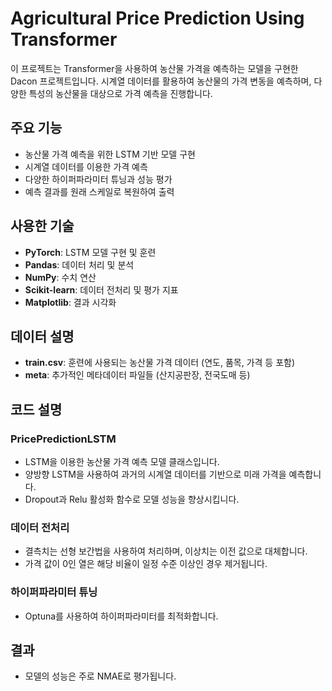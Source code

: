 # Agricultural Price Prediction Using Transformer

이 프로젝트는 Transformer을 사용하여 농산물 가격을 예측하는 모델을 구현한 Dacon 프로젝트입니다. 시계열 데이터를 활용하여 농산물의 가격 변동을 예측하며, 다양한 특성의 농산물을 대상으로 가격 예측을 진행합니다.

## 주요 기능

- 농산물 가격 예측을 위한 LSTM 기반 모델 구현
- 시계열 데이터를 이용한 가격 예측
- 다양한 하이퍼파라미터 튜닝과 성능 평가
- 예측 결과를 원래 스케일로 복원하여 출력

## 사용한 기술

- **PyTorch**: LSTM 모델 구현 및 훈련
- **Pandas**: 데이터 처리 및 분석
- **NumPy**: 수치 연산
- **Scikit-learn**: 데이터 전처리 및 평가 지표
- **Matplotlib**: 결과 시각화

## 데이터 설명

- **train.csv**: 훈련에 사용되는 농산물 가격 데이터 (연도, 품목, 가격 등 포함)
- **meta**: 추가적인 메타데이터 파일들 (산지공판장, 전국도매 등)

## 코드 설명

### PricePredictionLSTM

- LSTM을 이용한 농산물 가격 예측 모델 클래스입니다.
- 양방향 LSTM을 사용하여 과거의 시계열 데이터를 기반으로 미래 가격을 예측합니다.
- Dropout과 Relu 활성화 함수로 모델 성능을 향상시킵니다.

### 데이터 전처리

- 결측치는 선형 보간법을 사용하여 처리하며, 이상치는 이전 값으로 대체합니다.
- 가격 값이 0인 열은 해당 비율이 일정 수준 이상인 경우 제거됩니다.

### 하이퍼파라미터 튜닝

- Optuna를 사용하여 하이퍼파라미터를 최적화합니다.

## 결과

- 모델의 성능은 주로 NMAE로 평가됩니다.


